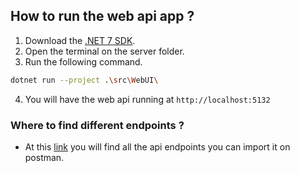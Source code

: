 ## How to run the web api app ?
1. Download the [.NET 7 SDK](https://dotnet.microsoft.com/en-us/download/dotnet/7.0).
2. Open the terminal on the server folder.
3. Run the following command.
```bash
dotnet run --project .\src\WebUI\
```
4. You will have the web api running at `http://localhost:5132`

### Where to find different endpoints ?
- At this [link](2tinylink.postman_collection.json) you will find all the api endpoints you can import it on postman.
